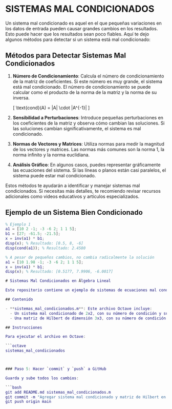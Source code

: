 # SISTEMAS MAL CONDICIONADOS

Un sistema mal condicionado es aquel en el que pequeñas variaciones en los datos de entrada pueden causar grandes cambios en los resultados. Esto puede hacer que los resultados sean poco fiables. Aquí te dejo algunos métodos para detectar si un sistema está mal condicionado:

## Métodos para Detectar Sistemas Mal Condicionados

1. **Número de Condicionamiento**:
   Calcula el número de condicionamiento de la matriz de coeficientes. Si este número es muy grande, el sistema está mal condicionado. El número de condicionamiento se puede calcular como el producto de la norma de la matriz y la norma de su inversa.

   \[
   \text{cond}(A) = \|A\| \cdot \|A^{-1}\|
   \]

2. **Sensibilidad a Perturbaciones**:
   Introduce pequeñas perturbaciones en los coeficientes de la matriz y observa cómo cambian las soluciones. Si las soluciones cambian significativamente, el sistema es mal condicionado.

3. **Normas de Vectores y Matrices**:
   Utiliza normas para medir la magnitud de los vectores y matrices. Las normas más comunes son la norma 1, la norma infinito y la norma euclidiana.

4. **Análisis Gráfico**:
   En algunos casos, puedes representar gráficamente las ecuaciones del sistema. Si las líneas o planos están casi paralelos, el sistema puede estar mal condicionado.

Estos métodos te ayudarán a identificar y manejar sistemas mal condicionados. Si necesitas más detalles, te recomiendo revisar recursos adicionales como videos educativos y artículos especializados.

## Ejemplo de un Sistema Bien Condicionado

```matlab
% Ejemplo 1
a1 = [10 2 -1; -3 -6 2; 1 1 5];
b1 = [27; -61.5; -21.5];
x = inv(a1) * b1;
disp(x); % Resultado: [0.5, 8, -6]
disp(cond(a1)); % Resultado: 2.4580

% A pesar de pequeños cambios, no cambia radicalmente la solución
a1 = [10 1.98 -1; -3 -6 2; 1 1 5];
x = inv(a1) * b1;
disp(x); % Resultado: [0.5177, 7.9906, -6.0017]

# Sistemas Mal Condicionados en Álgebra Lineal

Este repositorio contiene un ejemplo de sistemas de ecuaciones mal condicionados, incluyendo el uso de matrices de Hilbert en Octave.

## Contenido

- **sistemas_mal_condicionados.m**: Este archivo Octave incluye:
  - Un sistema mal condicionado de 2x2, con su número de condición y su gráfica.
  - Una matriz de Hilbert de dimensión 3x3, con su número de condición.

## Instrucciones

Para ejecutar el archivo en Octave:

```octave
sistemas_mal_condicionados



### Paso 5: Hacer `commit` y `push` a GitHub

Guarda y sube todos los cambios:

```bash
git add README.md sistemas_mal_condicionados.m
git commit -m "Agregar sistema mal condicionado y matriz de Hilbert en un solo archivo"
git push origin main


